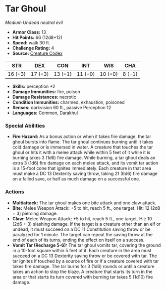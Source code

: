 # Tar Ghoul

*Medium* *Undead* *neutral evil*

- **Armor Class:** 13
- **Hit Points:** 66 (12d8+12)
- **Speed:** walk 30 ft.
- **Challenge Rating:** 4
- **Source:** [Creature Codex](https://koboldpress.com/kpstore/product/creature-codex-for-5th-edition-dnd/)

| STR | DEX | CON | INT | WIS | CHA |
| --- | --- | --- | --- | --- | --- |
| 16 (+3) | 17 (+3) | 13 (+1) | 11 (+0) | 10 (+0) | 8 (-1) |

- **Skills:** perception +2
- **Damage Immunities:** fire, poison
- **Damage Resistances:** necrotic
- **Condition Immunities:** charmed, exhaustion, poisoned
- **Senses:** darkvision 60 ft., passive Perception 12
- **Languages:** Common, Darakhul
### Special Abilities
- **Fire Hazard:** As a bonus action or when it takes fire damage, the tar ghoul bursts into flame. The tar ghoul continues burning until it takes cold damage or is immersed in water. A creature that touches the tar ghoul or hits it with a melee attack while within 5 feet of it while it is burning takes 3 (1d6) fire damage. While burning, a tar ghoul deals an extra 3 (1d6) fire damage on each melee attack, and its vomit tar action is a 15-foot cone that ignites immediately. Each creature in that area must make a DC 13 Dexterity saving throw, taking 21 (6d6) fire damage on a failed save, or half as much damage on a successful one.
### Actions
- **Multiattack:** The tar ghoul makes one bite attack and one claw attack.
- **Bite:** Melee Weapon Attack: +5 to hit, reach 5 ft., one target. Hit: 12 (2d8 + 3) piercing damage.
- **Claw:** Melee Weapon Attack: +5 to hit, reach 5 ft., one target. Hit: 10 (2d6 + 3) slashing damage. If the target is a creature other than an elf or undead, it must succeed on a DC 11 Constitution saving throw or be paralyzed for 1 minute. The target can repeat the saving throw at the end of each of its turns, ending the effect on itself on a success.
- **Vomit Tar (Recharge 5-6):** The tar ghoul vomits tar, covering the ground in a 10-foot square within 5 feet of it. Each creature in the area must succeed on a DC 13 Dexterity saving throw or be covered with tar. The tar ignites if touched by a source of fire or if a creature covered with tar takes fire damage. The tar burns for 3 (1d6) rounds or until a creature takes an action to stop the blaze. A creature that starts its turn in the area or that starts its turn covered with burning tar takes 5 (1d10) fire damage.
